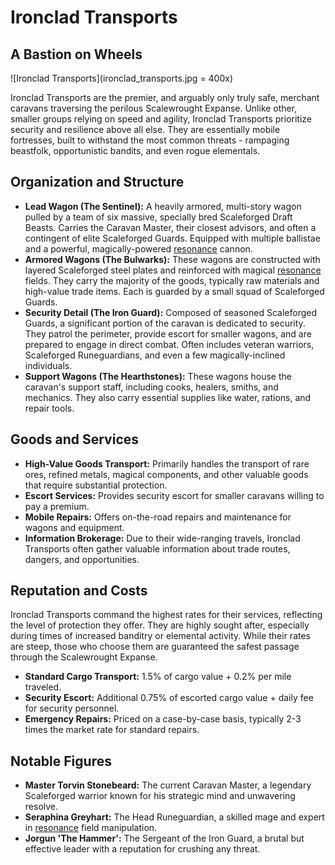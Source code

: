 # Ironclad Transports

## A Bastion on Wheels
![Ironclad Transports](ironclad_transports.jpg = 400x)

Ironclad Transports are the premier, and arguably only truly safe, merchant caravans traversing the perilous Scalewrought Expanse. Unlike other, smaller groups relying on speed and agility, Ironclad Transports prioritize security and resilience above all else. They are essentially mobile fortresses, built to withstand the most common threats - rampaging beastfolk, opportunistic bandits, and even rogue elementals.

## Organization and Structure

*   **Lead Wagon (The Sentinel):**  A heavily armored, multi-story wagon pulled by a team of six massive, specially bred Scaleforged Draft Beasts. Carries the Caravan Master, their closest advisors, and often a contingent of elite Scaleforged Guards.  Equipped with multiple ballistae and a powerful, magically-powered [resonance](/structure/mechanic/resonance.md) cannon.
*   **Armored Wagons (The Bulwarks):**  These wagons are constructed with layered Scaleforged steel plates and reinforced with magical [resonance](/structure/mechanic/resonance.md) fields.  They carry the majority of the goods, typically raw materials and high-value trade items. Each is guarded by a small squad of Scaleforged Guards.
*   **Security Detail (The Iron Guard):** Composed of seasoned Scaleforged Guards, a significant portion of the caravan is dedicated to security.  They patrol the perimeter, provide escort for smaller wagons, and are prepared to engage in direct combat. Often includes veteran warriors, Scaleforged Runeguardians, and even a few magically-inclined individuals.
*   **Support Wagons (The Hearthstones):**  These wagons house the caravan's support staff, including cooks, healers, smiths, and mechanics.  They also carry essential supplies like water, rations, and repair tools.

## Goods and Services

*   **High-Value Goods Transport:** Primarily handles the transport of rare ores, refined metals, magical components, and other valuable goods that require substantial protection.
*   **Escort Services:** Provides security escort for smaller caravans willing to pay a premium.
*   **Mobile Repairs:** Offers on-the-road repairs and maintenance for wagons and equipment.
*   **Information Brokerage:** Due to their wide-ranging travels, Ironclad Transports often gather valuable information about trade routes, dangers, and opportunities. 

## Reputation and Costs

Ironclad Transports command the highest rates for their services, reflecting the level of protection they offer. They are highly sought after, especially during times of increased banditry or elemental activity. While their rates are steep, those who choose them are guaranteed the safest passage through the Scalewrought Expanse.

*   **Standard Cargo Transport:** 1.5% of cargo value + 0.2% per mile traveled.
*   **Security Escort:** Additional 0.75% of escorted cargo value + daily fee for security personnel.
*   **Emergency Repairs:** Priced on a case-by-case basis, typically 2-3 times the market rate for standard repairs.

## Notable Figures

*   **Master Torvin Stonebeard:** The current Caravan Master, a legendary Scaleforged warrior known for his strategic mind and unwavering resolve.
*   **Seraphina Greyhart:** The Head Runeguardian, a skilled mage and expert in [resonance](/structure/mechanic/resonance.md) field manipulation.
*   **Jorgun 'The Hammer':** The Sergeant of the Iron Guard, a brutal but effective leader with a reputation for crushing any threat. 

